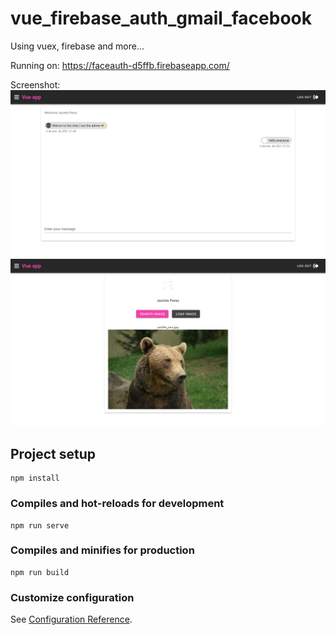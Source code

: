 # vue_firebase_auth_gmail_facebook

Using vuex, firebase and more...

Running on: https://faceauth-d5ffb.firebaseapp.com/

Screenshot:
![chat view ss](https://raw.githubusercontent.com/evinracher/vue_chat/main/details/2021_vue_chat.png)
![admin view ss](https://raw.githubusercontent.com/evinracher/vue_chat/main/details/2021_vue_admin.png)

## Project setup
```
npm install
```

### Compiles and hot-reloads for development
```
npm run serve
```

### Compiles and minifies for production
```
npm run build
```

### Customize configuration
See [Configuration Reference](https://cli.vuejs.org/config/).

